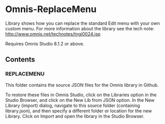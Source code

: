 # Omnis-ReplaceMenu
Library shows how you can replace the standard Edit menu with your own custom menu. For more information about the library see the tech note: http://www.omnis.net/technotes/tngi0024.jsp

Requires Omnis Studio 8.1.2 or above.

## Contents
### REPLACEMENU
This folder contains the source JSON files for the Omnis library in Github. 

To restore these files in Omnis Studio, click on the Libraries option in the Studio Browser, and click on the New Lib from JSON option. In the New Library (import) dialog, navigate to this source folder (containing library.json), and then specify a different folder or location for the new Library. Click on Import and open the library in the Studio Browser. 

